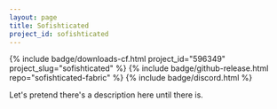 ```yaml
---
layout: page
title: Sofishticated
project_id: sofishticated
---
```


<p>
  {% include badge/downloads-cf.html project_id="596349" project_slug="sofishticated" %}
  {% include badge/github-release.html repo="sofishticated-fabric" %}
  {% include badge/discord.html %}
</p>

Let's pretend there's a description here until there is.

<div class="gallery">
  <!-- -->
</div>
